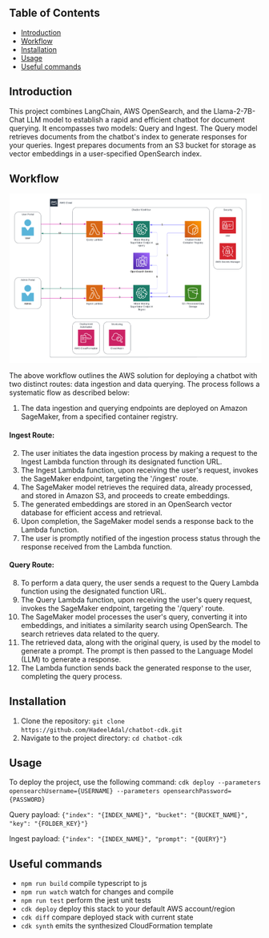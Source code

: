 ## Table of Contents
- [Introduction](#introduction)
- [Workflow](#workflow)
- [Installation](#installation)
- [Usage](#usage)
- [Useful commands](#useful-commands)


## Introduction
This project combines LangChain, AWS OpenSearch, and the Llama-2-7B-Chat LLM model to establish a rapid and efficient chatbot for document querying. 
It encompasses two models: Query and Ingest. The Query model retrieves documents from the chatbot's index to generate responses for your queries. 
Ingest prepares documents from an S3 bucket for storage as vector embeddings in a user-specified OpenSearch index.


## Workflow
![Workflow](Chatbot-workflow.png)

The above workflow outlines the AWS solution for deploying a chatbot with two distinct routes: data
ingestion and data querying. The process follows a systematic flow as described below:

1. The data ingestion and querying endpoints are deployed on Amazon SageMaker, from a
specified container registry.

#### Ingest Route:
2. The user initiates the data ingestion process by making a request to the Ingest Lambda
function through its designated function URL.
3. The Ingest Lambda function, upon receiving the user's request, invokes the SageMaker
endpoint, targeting the '/ingest' route.
4. The SageMaker model retrieves the required data, already processed, and stored in
Amazon S3, and proceeds to create embeddings.
5. The generated embeddings are stored in an OpenSearch vector database for efficient
access and retrieval.
6. Upon completion, the SageMaker model sends a response back to the Lambda function.
7. The user is promptly notified of the ingestion process status through the response
received from the Lambda function.

#### Query Route:
8. To perform a data query, the user sends a request to the Query Lambda function using the
designated function URL.
9. The Query Lambda function, upon receiving the user's query request, invokes the
SageMaker endpoint, targeting the '/query' route.
10. The SageMaker model processes the user's query, converting it into embeddings, and
initiates a similarity search using OpenSearch. The search retrieves data related to the
query.
11. The retrieved data, along with the original query, is used by the model to generate a
prompt. The prompt is then passed to the Language Model (LLM) to generate a response.
12. The Lambda function sends back the generated response to the user, completing the
query process.


## Installation
1. Clone the repository: `git clone https://github.com/HadeelAdal/chatbot-cdk.git`
2. Navigate to the project directory: `cd chatbot-cdk`


## Usage
To deploy the project, use the following command: `cdk deploy --parameters opensearchUsername={USERNAME} --parameters opensearchPassword={PASSWORD}`

Query payload: `{"index": "{INDEX_NAME}", "bucket": "{BUCKET_NAME}", "key": "{FOLDER_KEY}"}`

Ingest payload: `{"index": "{INDEX_NAME}", "prompt": "{QUERY}"}`


## Useful commands

* `npm run build`   compile typescript to js
* `npm run watch`   watch for changes and compile
* `npm run test`    perform the jest unit tests
* `cdk deploy`      deploy this stack to your default AWS account/region
* `cdk diff`        compare deployed stack with current state
* `cdk synth`       emits the synthesized CloudFormation template
